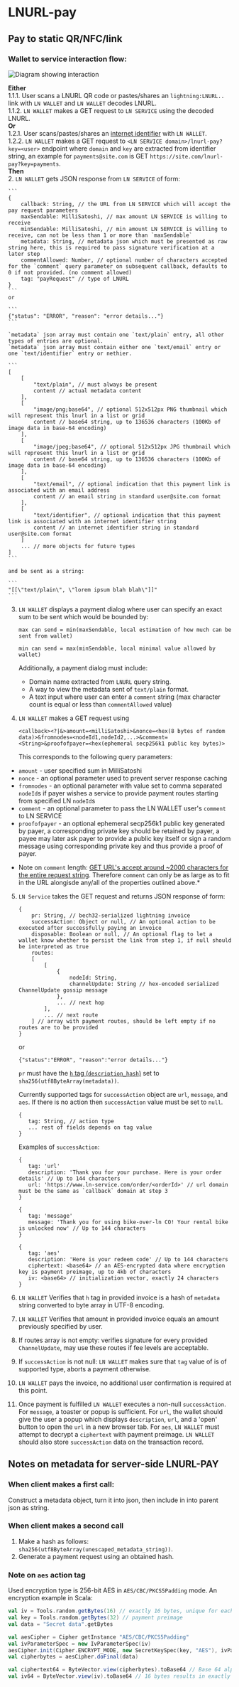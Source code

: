 # LNURL-pay

## Pay to static QR/NFC/link

### Wallet to service interaction flow:
![Diagram showing interaction](media/diagrams/lnurl-pay-1.0.svg "Diagram showing interaction")

**Either**  
1.1.1. User scans a LNURL QR code or pastes/shares an `lightning:LNURL..` link with `LN WALLET` and `LN WALLET` decodes LNURL.  
1.1.2. `LN WALLET` makes a GET request to `LN SERVICE` using the decoded LNURL.  
**Or**   
1.2.1. User scans/pastes/shares an [internet identifier](https://datatracker.ietf.org/doc/html/rfc5322#section-3.4.1) with `LN WALLET`.  
1.2.2. `LN WALLET` makes a GET request to `<LN SERVICE domain>/lnurl-pay?key=<user>` endpoint where `domain` and `key` are extracted from identifier string, an example for `payments@site.com` is GET `https://site.com/lnurl-pay?key=payments`.  
**Then**  
2. `LN WALLET` gets JSON response from `LN SERVICE` of form:

    ```
    {
        callback: String, // the URL from LN SERVICE which will accept the pay request parameters
        maxSendable: MilliSatoshi, // max amount LN SERVICE is willing to receive
        minSendable: MilliSatoshi, // min amount LN SERVICE is willing to receive, can not be less than 1 or more than `maxSendable`
        metadata: String, // metadata json which must be presented as raw string here, this is required to pass signature verification at a later step
        commentAllowed: Number, // optional number of characters accepted for the `comment` query parameter on subsequent callback, defaults to 0 if not provided. (no comment allowed)
        tag: "payRequest" // type of LNURL
    }
    ```
    or

    ```
    {"status": "ERROR", "reason": "error details..."}
    ```

    `metadata` json array must contain one `text/plain` entry, all other types of entries are optional.
    `metadata` json array must contain either one `text/email` entry or one `text/identifier` entry or nethier.

    ```
    [
        [
            "text/plain", // must always be present
            content // actual metadata content
        ],
        [
            "image/png;base64", // optional 512x512px PNG thumbnail which will represent this lnurl in a list or grid
            content // base64 string, up to 136536 characters (100Kb of image data in base-64 encoding)
        ],
        [
            "image/jpeg;base64", // optional 512x512px JPG thumbnail which will represent this lnurl in a list or grid
            content // base64 string, up to 136536 characters (100Kb of image data in base-64 encoding)
        ],
        [
            "text/email", // optional indication that this payment link is associated with an email address
            content // an email string in standard user@site.com format
        ],
        [
            "text/identifier", // optional indication that this payment link is associated with an internet identifier string
            content // an internet identifier string in standard user@site.com format
        ]
        ... // more objects for future types
    ]
    ```

    and be sent as a string:

    ```
    "[[\"text/plain\", \"lorem ipsum blah blah\"]]"
    ```

3. `LN WALLET` displays a payment dialog where user can specify an exact sum to be sent which would be bounded by:

	```
	max can send = min(maxSendable, local estimation of how much can be sent from wallet)

	min can send = max(minSendable, local minimal value allowed by wallet)
	```
	Additionally, a payment dialog must include:
	- Domain name extracted from `LNURL` query string.
	- A way to view the metadata sent of `text/plain` format.
	- A text input where user can enter a `comment` string (max character count is equal or less than `commentAllowed` value)

4. `LN WALLET` makes a GET request using

	```
	<callback><?|&>amount=<milliSatoshi>&nonce=<hex(8 bytes of random data)>&fromnodes=<nodeId1,nodeId2,...>&comment=<String>&proofofpayer=<hex(ephemeral secp256k1 public key bytes)>
	```

	This corresponds to the following query parameters:

  - `amount` - user specified sum in MilliSatoshi
  - `nonce` - an optional parameter used to prevent server response caching
  - `fromnodes` - an optional parameter with value set to comma separated `nodeId`s if payer wishes a service to provide payment routes starting from specified LN `nodeId`s
  - `comment` - an optional parameter to pass the LN WALLET user's `comment` to LN SERVICE
  - `proofofpayer` - an optional ephemeral secp256k1 public key generated by payer, a corresponding private key should be retained by payer, a payee may later ask payer to provide a public key itself or sign a random message using corresponding private key and thus provide a proof of payer.

  * Note on `comment` length: [GET URL's accept around ~2000 characters for the entire request string](https://stackoverflow.com/a/417184). Therefore `comment` can only be as large as to fit in the URL alongisde any/all of the properties outlined above.*

5. `LN Service` takes the GET request and returns JSON response of form:

	```
	{
		pr: String, // bech32-serialized lightning invoice
		successAction: Object or null, // An optional action to be executed after successfully paying an invoice
		disposable: Boolean or null, // An optional flag to let a wallet know whether to persist the link from step 1, if null should be interpreted as true
		routes:
		[
			[
				{
					nodeId: String,
					channelUpdate: String // hex-encoded serialized ChannelUpdate gossip message
				},
				... // next hop
			],
			... // next route
		] // array with payment routes, should be left empty if no routes are to be provided
	}
	```

	or

	```
	{"status":"ERROR", "reason":"error details..."}
	```

	`pr` must have the [`h` tag (`description_hash`)](https://github.com/lightningnetwork/lightning-rfc/blob/master/11-payment-encoding.md#tagged-fields) set to `sha256(utf8ByteArray(metadata))`.

	Currently supported tags for `successAction` object are `url`, `message`, and `aes`. If there is no action then `successAction` value must be set to `null`.

	```
	{
	   tag: String, // action type
	   ... rest of fields depends on tag value
	}
	```

	Examples of `successAction`:

    ```
	{
	   tag: 'url'
	   description: 'Thank you for your purchase. Here is your order details' // Up to 144 characters
	   url: 'https://www.ln-service.com/order/<orderId>' // url domain must be the same as `callback` domain at step 3
	}

	{
	   tag: 'message'
	   message: 'Thank you for using bike-over-ln CO! Your rental bike is unlocked now' // Up to 144 characters
	}

	{
	   tag: 'aes'
	   description: 'Here is your redeem code' // Up to 144 characters
	   ciphertext: <base64> // an AES-encrypted data where encryption key is payment preimage, up to 4kb of characters
	   iv: <base64> // initialization vector, exactly 24 characters
	}

    ```

6. `LN WALLET` Verifies that `h` tag in provided invoice is a hash of `metadata` string converted to byte array in UTF-8 encoding.
7. `LN WALLET` Verifies that amount in provided invoice equals an amount previously specified by user.
8. If routes array is not empty: verifies signature for every provided `ChannelUpdate`, may use these routes if fee levels are acceptable.
9. If `successAction` is not null: `LN WALLET` makes sure that `tag` value of is of supported type, aborts a payment otherwise.
10. `LN WALLET` pays the invoice, no additional user confirmation is required at this point.
11. Once payment is fulfilled `LN WALLET` executes a non-null `successAction`. For `message`, a toaster or popup is sufficient. For `url`, the wallet should give the user a popup which displays `description`, `url`, and a 'open' button to open the `url` in a new browser tab. For `aes`, `LN WALLET` must attempt to decrypt a `ciphertext` with payment preimage. `LN WALLET` should also store `successAction` data on the transaction record.

## Notes on metadata for server-side LNURL-PAY

### When client makes a first call:

Construct a metadata object, turn it into json, then include in into parent json as string.

### When client makes a second call

1. Make a hash as follows: `sha256(utf8ByteArray(unescaped_metadata_string))`.
2. Generate a payment request using an obtained hash.

### Note on `aes` action tag
Used encryption type is 256-bit AES in `AES/CBC/PKCS5Padding` mode.
An encryption example in Scala:

```scala
val iv = Tools.random.getBytes(16) // exactly 16 bytes, unique for each secret
val key = Tools.random.getBytes(32) // payment preimage
val data = "Secret data".getBytes

val aesCipher = Cipher getInstance "AES/CBC/PKCS5Padding"
val ivParameterSpec = new IvParameterSpec(iv)
aesCipher.init(Cipher.ENCRYPT_MODE, new SecretKeySpec(key, "AES"), ivParameterSpec)
val cipherbytes = aesCipher.doFinal(data)

val ciphertext64 = ByteVector.view(cipherbytes).toBase64 // Base 64 alphabet as defined by http://tools.ietf.org/html/rfc4648#section-4 RF4648 section 4. Whitespace is ignored.
val iv64 = ByteVector.view(iv).toBase64 // 16 bytes results in exactly 24 characters
```
